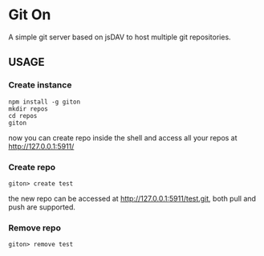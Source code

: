 Git On
======

A simple git server based on jsDAV to host multiple git repositories.


USAGE
-----

### Create instance

    npm install -g giton
    mkdir repos
    cd repos
    giton

now you can create repo inside the shell and access all your repos at http://127.0.0.1:5911/

### Create repo

    giton> create test

the new repo can be accessed at http://127.0.0.1:5911/test.git, both pull and push are supported.

### Remove repo

    giton> remove test
